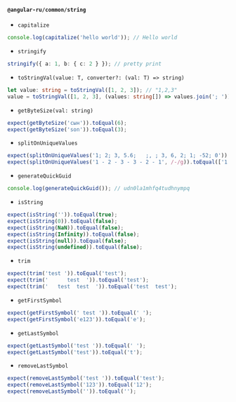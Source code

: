 #### `@angular-ru/common/string`

-   `capitalize`

```ts
console.log(capitalize('hello world')); // Hello world
```

-   `stringify`

```ts
stringify({ a: 1, b: { c: 2 } }); // pretty print
```

-   `toStringVal(value: T, converter?: (val: T) => string)`

```ts
let value: string = toStringVal([1, 2, 3]); // "1,2,3"
value = toStringVal([1, 2, 3], (values: string[]) => values.join('; ')); // "1; 2; 3"
```

-   `getByteSize(val: string)`

```ts
expect(getByteSize('сын')).toEqual(6);
expect(getByteSize('son')).toEqual(3);
```

-   `splitOnUniqueValues`

```ts
expect(splitOnUniqueValues('1; 2; 3, 5.6;   ;, ; 3, 6, 2; 1; -52; 0')).toEqual(['1', '2', '3', '5.6', '6', '-52', '0']);
expect(splitOnUniqueValues('1 - 2 - 3 - 3 - 2 - 1', /-/g)).toEqual(['1', '2', '3']);
```

-   `generateQuickGuid`

```ts
console.log(generateQuickGuid()); // udn0la1mhfq4tudhnympq
```

-   `isString`

```ts
expect(isString('')).toEqual(true);
expect(isString(0)).toEqual(false);
expect(isString(NaN)).toEqual(false);
expect(isString(Infinity)).toEqual(false);
expect(isString(null)).toEqual(false);
expect(isString(undefined)).toEqual(false);
```

-   `trim`

```ts
expect(trim('test ')).toEqual('test');
expect(trim('      test  ')).toEqual('test');
expect(trim('   test  test  ')).toEqual('test  test');
```

-   `getFirstSymbol`

```ts
expect(getFirstSymbol(' test ')).toEqual(' ');
expect(getFirstSymbol('e123')).toEqual('e');
```

-   `getLastSymbol`

```ts
expect(getLastSymbol('test ')).toEqual(' ');
expect(getLastSymbol('test')).toEqual('t');
```

-   `removeLastSymbol`

```ts
expect(removeLastSymbol('test ')).toEqual('test');
expect(removeLastSymbol('123')).toEqual('12');
expect(removeLastSymbol('')).toEqual('');
```
